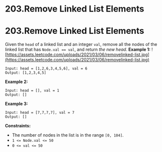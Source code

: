 # 203.Remove Linked List Elements

# 203.Remove Linked List Elements
Given the `head` of a linked list and an integer `val`, remove all the nodes of the linked list that has `Node.val == val`, and return *the new head*.
**Example 1:**
![https://assets.leetcode.com/uploads/2021/03/06/removelinked-list.jpg](https://assets.leetcode.com/uploads/2021/03/06/removelinked-list.jpg)
```
Input: head = [1,2,6,3,4,5,6], val = 6
Output: [1,2,3,4,5]
```
**Example 2:**
```
Input: head = [], val = 1
Output: []
```
**Example 3:**
```
Input: head = [7,7,7,7], val = 7
Output: []
```
**Constraints:**
- The number of nodes in the list is in the range `[0, 104]`.
- `1 <= Node.val <= 50`
- `0 <= val <= 50`